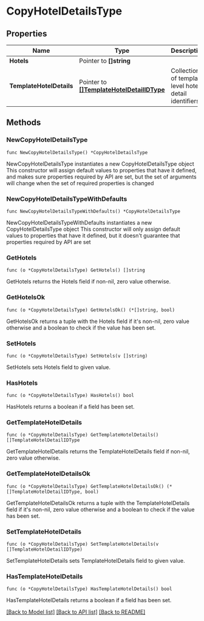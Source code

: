 # CopyHotelDetailsType

## Properties

Name | Type | Description | Notes
------------ | ------------- | ------------- | -------------
**Hotels** | Pointer to **[]string** |  | [optional] 
**TemplateHotelDetails** | Pointer to [**[]TemplateHotelDetailIDType**](TemplateHotelDetailIDType.md) | Collection of template level hotel detail identifiers. | [optional] 

## Methods

### NewCopyHotelDetailsType

`func NewCopyHotelDetailsType() *CopyHotelDetailsType`

NewCopyHotelDetailsType instantiates a new CopyHotelDetailsType object
This constructor will assign default values to properties that have it defined,
and makes sure properties required by API are set, but the set of arguments
will change when the set of required properties is changed

### NewCopyHotelDetailsTypeWithDefaults

`func NewCopyHotelDetailsTypeWithDefaults() *CopyHotelDetailsType`

NewCopyHotelDetailsTypeWithDefaults instantiates a new CopyHotelDetailsType object
This constructor will only assign default values to properties that have it defined,
but it doesn't guarantee that properties required by API are set

### GetHotels

`func (o *CopyHotelDetailsType) GetHotels() []string`

GetHotels returns the Hotels field if non-nil, zero value otherwise.

### GetHotelsOk

`func (o *CopyHotelDetailsType) GetHotelsOk() (*[]string, bool)`

GetHotelsOk returns a tuple with the Hotels field if it's non-nil, zero value otherwise
and a boolean to check if the value has been set.

### SetHotels

`func (o *CopyHotelDetailsType) SetHotels(v []string)`

SetHotels sets Hotels field to given value.

### HasHotels

`func (o *CopyHotelDetailsType) HasHotels() bool`

HasHotels returns a boolean if a field has been set.

### GetTemplateHotelDetails

`func (o *CopyHotelDetailsType) GetTemplateHotelDetails() []TemplateHotelDetailIDType`

GetTemplateHotelDetails returns the TemplateHotelDetails field if non-nil, zero value otherwise.

### GetTemplateHotelDetailsOk

`func (o *CopyHotelDetailsType) GetTemplateHotelDetailsOk() (*[]TemplateHotelDetailIDType, bool)`

GetTemplateHotelDetailsOk returns a tuple with the TemplateHotelDetails field if it's non-nil, zero value otherwise
and a boolean to check if the value has been set.

### SetTemplateHotelDetails

`func (o *CopyHotelDetailsType) SetTemplateHotelDetails(v []TemplateHotelDetailIDType)`

SetTemplateHotelDetails sets TemplateHotelDetails field to given value.

### HasTemplateHotelDetails

`func (o *CopyHotelDetailsType) HasTemplateHotelDetails() bool`

HasTemplateHotelDetails returns a boolean if a field has been set.


[[Back to Model list]](../README.md#documentation-for-models) [[Back to API list]](../README.md#documentation-for-api-endpoints) [[Back to README]](../README.md)


